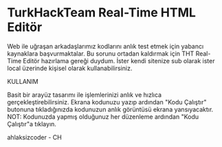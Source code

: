 # TurkHackTeam Real-Time HTML Editör

Web ile uğraşan arkadaşlarımız kodlarını anlık test etmek için yabancı kaynaklara başvurmaktalar. Bu sorunu ortadan kaldırmak için THT Real-Time Editör hazırlama gereği duydum. İster kendi sitenize sub olarak ister local üzerinde kişisel olarak kullanabilirsiniz.

KULLANIM

Basit bir arayüz tasarımı ile işlemlerinizi anlık ve hızlıca gerçekleştirebilirsiniz.
Ekrana kodunuzu yazıp ardından "Kodu Çalıştır" butonuna tıkladığınızda kodunuzun anlık görüntüsü ekrana yansıyacaktır.
​
NOT: Kodunuzda yapmış olduğunuz her düzenleme ardından "Kodu Çalıştır"a tıklayın.

ahlaksizcoder - CH
